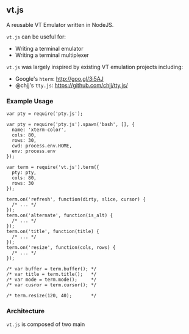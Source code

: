 ## vt.js

A reusable VT Emulator written in NodeJS.

`vt.js` can be useful for:
- Writing a terminal emulator
- Writing a terminal multiplexer

`vt.js` was largely inspired by existing VT emulation projects including:
- Google's `hterm`: http://goo.gl/3i5AJ 
- @chjj's `tty.js`: https://github.com/chjj/tty.js/

### Example Usage

```
var pty = require('pty.js');

var pty = require('pty.js').spawn('bash', [], {
  name: 'xterm-color',
  cols: 80,
  rows: 30,
  cwd: process.env.HOME,
  env: process.env
});

var term = require('vt.js').term({ 
  pty: pty,
  cols: 80,
  rows: 30
});

term.on('refresh', function(dirty, slice, cursor) {
  /* ... */
});
term.on('alternate', function(is_alt) {
  /* ... */
});
term.on('title', function(title) {
  /* ... */
});
term.on('resize', function(cols, rows) {
  /* ... */
});

/* var buffer = term.buffer(); */
/* var title = term.title();   */
/* var mode = term.mode();     */
/* var cusror = term.cursor(); */

/* term.resize(120, 40);       */

```

### Architecture

`vt.js` is composed of two main 
